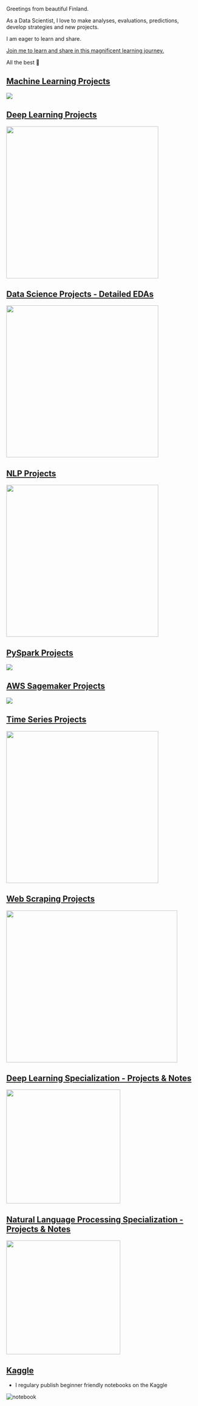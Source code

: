    Greetings from beautiful Finland.

   As a Data Scientist, I love to make analyses, evaluations, predictions, develop strategies and new projects.

   I am eager to learn and share.

   [Join me to learn and share in this magnificent learning journey.](https://www.linkedin.com/in/kaanboke/)

   All the best 🤘





 ## [Machine Learning Projects](https://github.com/kb1907/Machine_Learning_Projects/blob/main/README.md)


![](https://miro.medium.com/max/600/0*QYxNNYh6W9jO1b_-.png)


## [Deep Learning Projects](https://github.com/kb1907/Deep_Learning_Projects/blob/main/README.md)


<img src="https://miro.medium.com/max/1000/1*yrgbW7GvOcp94f-5HZcmyQ.jpeg" width="400" height="400">


## [Data Science Projects - Detailed EDAs](https://github.com/kb1907/Data_Science_Projects/blob/main/README.md)

<img src="https://assets-global.website-files.com/5deb974b5176872b2c106aba/5e3c3add630a1585791ff8a9_4dda7c5dc3564bce88dfa5114c53a774.png" width="400" height="400">


## [NLP Projects](https://github.com/kb1907/NLP_Projects/blob/main/README.md)

<img src="https://canopylab.com/wp-content/uploads/2019/11/shutterstock_1455391502-2.jpg" width="400" height="400">


## [PySpark Projects](https://github.com/kb1907/PySpark_Projects/blob/main/README.md)

![](https://miro.medium.com/max/400/1*5C4UQznqEiN3D6Xutlgwlg.png)


## [AWS Sagemaker Projects](https://github.com/kb1907/AWS_Sagemaker/blob/main/README.md)

![](https://miro.medium.com/max/500/0*O3gm8pKaPqgKb-oM.png)



## [Time Series Projects](https://github.com/kb1907/Time_Series_Projects/blob/main/README.md)

<img src="https://www.vskills.in/certification/blog/wp-content/uploads/2014/11/Forecasting.jpg" width="400" height="400">


## [Web Scraping Projects](https://github.com/kb1907/Web_Scraping_Projects/blob/main/README.md)

<img src="https://roboticsandautomationnews.com/wp-content/uploads/2020/04/web-scraping-2.png" width="450" height="400">


## [Deep Learning Specialization - Projects & Notes](https://github.com/kb1907/Deep-Learning-Specialization/blob/main/README.md)

<img src="https://aikademi.com/wp-content/uploads/2018/01/deeplearning.png" width="300" height="300">

## [Natural Language Processing Specialization - Projects & Notes](https://github.com/kb1907/Deep-Learning-Specialization/blob/main/README.md)

<img src="https://aikademi.com/wp-content/uploads/2018/01/deeplearning.png" width="300" height="300">



## [Kaggle](https://www.kaggle.com/kaanboke) 
- I regulary publish beginner friendly notebooks on the Kaggle

![notebook](https://road-to-kaggle-grandmaster.vercel.app/api/badges/kaanboke/notebook/light)


<!---
kb1907/kb1907 is a ✨ special ✨ repository because its `README.md` (this file) appears on your GitHub profile.
You can click the Preview link to take a look at your changes.
--->
